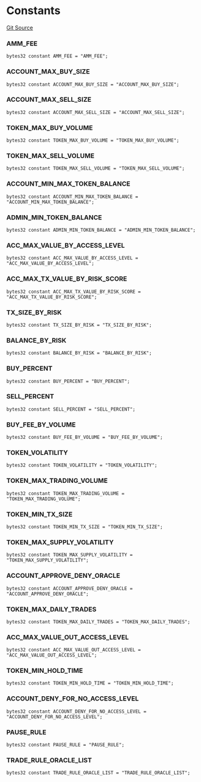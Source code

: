 # Constants
[Git Source](https://github.com/thrackle-io/tron/blob/a1ed7a1196c8d6c5b62fc72c2a02c192f6b90700/src/protocol/economic/ruleProcessor/RuleCodeData.sol)

### AMM_FEE

```solidity
bytes32 constant AMM_FEE = "AMM_FEE";
```

### ACCOUNT_MAX_BUY_SIZE

```solidity
bytes32 constant ACCOUNT_MAX_BUY_SIZE = "ACCOUNT_MAX_BUY_SIZE";
```

### ACCOUNT_MAX_SELL_SIZE

```solidity
bytes32 constant ACCOUNT_MAX_SELL_SIZE = "ACCOUNT_MAX_SELL_SIZE";
```

### TOKEN_MAX_BUY_VOLUME

```solidity
bytes32 constant TOKEN_MAX_BUY_VOLUME = "TOKEN_MAX_BUY_VOLUME";
```

### TOKEN_MAX_SELL_VOLUME

```solidity
bytes32 constant TOKEN_MAX_SELL_VOLUME = "TOKEN_MAX_SELL_VOLUME";
```

### ACCOUNT_MIN_MAX_TOKEN_BALANCE

```solidity
bytes32 constant ACCOUNT_MIN_MAX_TOKEN_BALANCE = "ACCOUNT_MIN_MAX_TOKEN_BALANCE";
```

### ADMIN_MIN_TOKEN_BALANCE

```solidity
bytes32 constant ADMIN_MIN_TOKEN_BALANCE = "ADMIN_MIN_TOKEN_BALANCE";
```

### ACC_MAX_VALUE_BY_ACCESS_LEVEL

```solidity
bytes32 constant ACC_MAX_VALUE_BY_ACCESS_LEVEL = "ACC_MAX_VALUE_BY_ACCESS_LEVEL";
```

### ACC_MAX_TX_VALUE_BY_RISK_SCORE

```solidity
bytes32 constant ACC_MAX_TX_VALUE_BY_RISK_SCORE = "ACC_MAX_TX_VALUE_BY_RISK_SCORE";
```

### TX_SIZE_BY_RISK

```solidity
bytes32 constant TX_SIZE_BY_RISK = "TX_SIZE_BY_RISK";
```

### BALANCE_BY_RISK

```solidity
bytes32 constant BALANCE_BY_RISK = "BALANCE_BY_RISK";
```

### BUY_PERCENT

```solidity
bytes32 constant BUY_PERCENT = "BUY_PERCENT";
```

### SELL_PERCENT

```solidity
bytes32 constant SELL_PERCENT = "SELL_PERCENT";
```

### BUY_FEE_BY_VOLUME

```solidity
bytes32 constant BUY_FEE_BY_VOLUME = "BUY_FEE_BY_VOLUME";
```

### TOKEN_VOLATILITY

```solidity
bytes32 constant TOKEN_VOLATILITY = "TOKEN_VOLATILITY";
```

### TOKEN_MAX_TRADING_VOLUME

```solidity
bytes32 constant TOKEN_MAX_TRADING_VOLUME = "TOKEN_MAX_TRADING_VOLUME";
```

### TOKEN_MIN_TX_SIZE

```solidity
bytes32 constant TOKEN_MIN_TX_SIZE = "TOKEN_MIN_TX_SIZE";
```

### TOKEN_MAX_SUPPLY_VOLATILITY

```solidity
bytes32 constant TOKEN_MAX_SUPPLY_VOLATILITY = "TOKEN_MAX_SUPPLY_VOLATILITY";
```

### ACCOUNT_APPROVE_DENY_ORACLE

```solidity
bytes32 constant ACCOUNT_APPROVE_DENY_ORACLE = "ACCOUNT_APPROVE_DENY_ORACLE";
```

### TOKEN_MAX_DAILY_TRADES

```solidity
bytes32 constant TOKEN_MAX_DAILY_TRADES = "TOKEN_MAX_DAILY_TRADES";
```

### ACC_MAX_VALUE_OUT_ACCESS_LEVEL

```solidity
bytes32 constant ACC_MAX_VALUE_OUT_ACCESS_LEVEL = "ACC_MAX_VALUE_OUT_ACCESS_LEVEL";
```

### TOKEN_MIN_HOLD_TIME

```solidity
bytes32 constant TOKEN_MIN_HOLD_TIME = "TOKEN_MIN_HOLD_TIME";
```

### ACCOUNT_DENY_FOR_NO_ACCESS_LEVEL

```solidity
bytes32 constant ACCOUNT_DENY_FOR_NO_ACCESS_LEVEL = "ACCOUNT_DENY_FOR_NO_ACCESS_LEVEL";
```

### PAUSE_RULE

```solidity
bytes32 constant PAUSE_RULE = "PAUSE_RULE";
```

### TRADE_RULE_ORACLE_LIST

```solidity
bytes32 constant TRADE_RULE_ORACLE_LIST = "TRADE_RULE_ORACLE_LIST";
```

